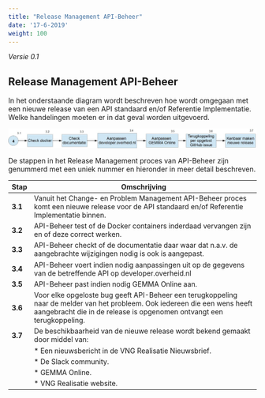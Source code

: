 ```yaml
---
title: "Release Management API-Beheer"
date: '17-6-2019'
weight: 100
---
```


*Versie 0.1*

## Release Management API-Beheer

In het onderstaande diagram wordt beschreven hoe wordt omgegaan met een nieuwe release van een API standaard en/of Referentie Implementatie. Welke handelingen moeten er in dat geval worden uitgevoerd.

![Release Management API-Beheer](https://github.com/VNG-Realisatie/api-beheer/blob/master/Processen/RM-API-Beheer.jpg)

De stappen in het Release Management proces van API-Beheer zijn genummerd met een uniek nummer en hieronder in meer detail beschreven.

| **Stap** | **Omschrijving** |
| -------- | ---------------- |
| **3.1** | Vanuit het Change- en Problem Management API-Beheer proces komt een nieuwe release voor de API standaard en/of Referentie Implementatie binnen. |
| **3.2** | API-Beheer test of de Docker containers inderdaad vervangen zijn en of deze correct werken. |
| **3.3** | API-Beheer checkt of de documentatie daar waar dat n.a.v. de aangebrachte wijzigingen nodig is ook is aangepast. |
| **3.4** | API-Beheer voert indien nodig aanpassingen uit op de gegevens van de betreffende API op developer.overheid.nl |
| **3.5** | API-Beheer past indien nodig GEMMA Online aan. |
| **3.6** | Voor elke opgeloste bug geeft API-Beheer een terugkoppeling naar de melder van het probleem. Ook iedereen die een wens heeft aangebracht die in de release is opgenomen ontvangt een terugkoppeling. |
| **3.7** | De beschikbaarheid van de nieuwe release wordt bekend gemaakt door middel van: |
|  | * Een nieuwsbericht in de VNG Realisatie Nieuwsbrief. |
|  | * De Slack community. |
|  | * GEMMA Online. |
|  | * VNG Realisatie website. |
